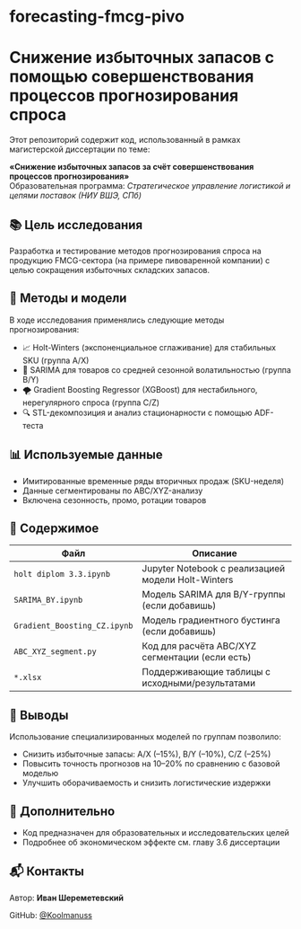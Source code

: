# forecasting-fmcg-pivo
# Снижение избыточных запасов с помощью совершенствования процессов прогнозирования спроса

Этот репозиторий содержит код, использованный в рамках магистерской диссертации по теме:

**«Снижение избыточных запасов за счёт совершенствования процессов прогнозирования»**  
Образовательная программа: _Стратегическое управление логистикой и цепями поставок (НИУ ВШЭ, СПб)_

## 📚 Цель исследования

Разработка и тестирование методов прогнозирования спроса на продукцию FMCG-сектора (на примере пивоваренной компании) с целью сокращения избыточных складских запасов.

## 🧪 Методы и модели

В ходе исследования применялись следующие методы прогнозирования:

- 📈 Holt-Winters (экспоненциальное сглаживание) для стабильных SKU (группа A/X)
- 🔁 SARIMA для товаров со средней сезонной волатильностью (группа B/Y)
- 🌪️ Gradient Boosting Regressor (XGBoost) для нестабильного, нерегулярного спроса (группа C/Z)
- 🔍 STL-декомпозиция и анализ стационарности с помощью ADF-теста

## 📊 Используемые данные

- Имитированные временные ряды вторичных продаж (SKU-неделя)
- Данные сегментированы по ABC/XYZ-анализу
- Включена сезонность, промо, ротации товаров

## 📁 Содержимое

| Файл                             | Описание                                         |
|----------------------------------|--------------------------------------------------|
| `holt diplom 3.3.ipynb`          | Jupyter Notebook с реализацией модели Holt-Winters |
| `SARIMA_BY.ipynb`                | Модель SARIMA для B/Y-группы (если добавишь)     |
| `Gradient_Boosting_CZ.ipynb`     | Модель градиентного бустинга (если добавишь)     |
| `ABC_XYZ_segment.py`             | Код для расчёта ABC/XYZ сегментации (если есть)  |
| `*.xlsx`                         | Поддерживающие таблицы с исходными/результатами  |

## 🧠 Выводы

Использование специализированных моделей по группам позволило:
- Снизить избыточные запасы: A/X (–15%), B/Y (–10%), C/Z (–25%)
- Повысить точность прогнозов на 10–20% по сравнению с базовой моделью
- Улучшить оборачиваемость и снизить логистические издержки

## 📎 Дополнительно

- Код предназначен для образовательных и исследовательских целей
- Подробнее об экономическом эффекте см. главу 3.6 диссертации

## 📬 Контакты

Автор: **Иван Шереметевский**  

GitHub: [@Koolmanuss](https://github.com/Koolmanuss)
